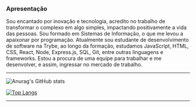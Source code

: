 ### Apresentação

Sou encantado por inovação e tecnologia, acredito no trabalho de transformar o complexo em algo simples, impactando positivamente a vida das pessoas. Sou formado em Sistemas de Informação, o que me levou a apaixonar por programação.
Atualmente sou estudante de desenvolvimento de software na Trybe, ao longo da formação, estudamos JavaScript, HTML, CSS, React, Node, Express.js, SQL, Git, entre outras linguagens e frameworks.
Estou a procura de uma equipe para trabalhar e me desenvolver, e assim, ingressar no mercado de trabalho.

---

![Anurag's GitHub stats](https://github-readme-stats.vercel.app/api?username=albertassi88&show_icons=true&theme=radical)

[![Top Langs](https://github-readme-stats.vercel.app/api/top-langs/?username=albertassi88&layout=compact)](https://github.com/anuraghazra/github-readme-stats)


---



